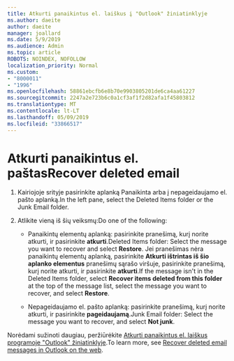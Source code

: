 ```yaml
---
title: Atkurti panaikintus el. laiškus į "Outlook" žiniatinklyje
ms.author: daeite
author: daeite
manager: joallard
ms.date: 5/9/2019
ms.audience: Admin
ms.topic: article
ROBOTS: NOINDEX, NOFOLLOW
localization_priority: Normal
ms.custom:
- "8000011"
- "1996"
ms.openlocfilehash: 58861ebcfb6e8b70e9903805201de6ca4aa61227
ms.sourcegitcommit: 2247a2e723b6c0a1cf3af1f2d82afa1f45803812
ms.translationtype: MT
ms.contentlocale: lt-LT
ms.lasthandoff: 05/09/2019
ms.locfileid: "33866517"
---
```

# <a name="recover-deleted-email"></a><span data-ttu-id="683ec-102">Atkurti panaikintus el. paštas</span><span class="sxs-lookup"><span data-stu-id="683ec-102">Recover deleted email</span></span>

1. <span data-ttu-id="683ec-103">Kairiojoje srityje pasirinkite aplanką Panaikinta arba į nepageidaujamo el. pašto aplanką.</span><span class="sxs-lookup"><span data-stu-id="683ec-103">In the left pane, select the Deleted Items folder or the Junk Email folder.</span></span>

2. <span data-ttu-id="683ec-104">Atlikite vieną iš šių veiksmų:</span><span class="sxs-lookup"><span data-stu-id="683ec-104">Do one of the following:</span></span>

    - <span data-ttu-id="683ec-105">Panaikintų elementų aplanką: pasirinkite pranešimą, kurį norite atkurti, ir pasirinkite **atkurti**.</span><span class="sxs-lookup"><span data-stu-id="683ec-105">Deleted Items folder: Select the message you want to recover and select **Restore**.</span></span> <span data-ttu-id="683ec-106">Jei pranešimas nėra panaikintų elementų aplanką, pasirinkite **Atkurti ištrintas iš šio aplanko elementus** pranešimų sąrašo viršuje, pasirinkite pranešimą, kurį norite atkurti, ir pasirinkite **atkurti**.</span><span class="sxs-lookup"><span data-stu-id="683ec-106">If the message isn't in the Deleted Items folder, select **Recover items deleted from this folder** at the top of the message list, select the message you want to recover, and select **Restore**.</span></span>

    - <span data-ttu-id="683ec-107">Nepageidaujamo el. pašto aplanką: pasirinkite pranešimą, kurį norite atkurti, ir pasirinkite **pageidaujamą**.</span><span class="sxs-lookup"><span data-stu-id="683ec-107">Junk Email folder: Select the message you want to recover, and select **Not junk**.</span></span>

<span data-ttu-id="683ec-108">Norėdami sužinoti daugiau, peržiūrėkite [Atkurti panaikintus el. laiškus programoje "Outlook" žiniatinklyje](https://support.office.com/article/a8ca78ac-4721-4066-95dd-571842e9fb11).</span><span class="sxs-lookup"><span data-stu-id="683ec-108">To learn more, see [Recover deleted email messages in Outlook on the web](https://support.office.com/article/a8ca78ac-4721-4066-95dd-571842e9fb11).</span></span>